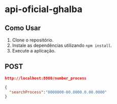 # api-oficial-ghalba

## Como Usar
1. Clone o repositório.
2. Instale as dependências utilizando `npm install`.
3. Execute a aplicação.

## POST
```json
http://localhost:8800/number_process

{
  "searchProcess":"0000000-00.0000.0.00.0000"
}
